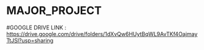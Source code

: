 # MAJOR_PROJECT
#GOOGLE DRIVE LINK : https://drive.google.com/drive/folders/1dXvQw6HUytBqWL9AvTKf4OajmayTtJSl?usp=sharing
